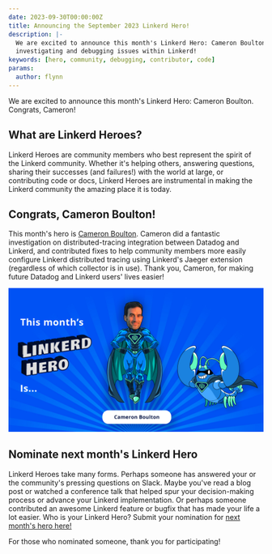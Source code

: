 ```yaml
---
date: 2023-09-30T00:00:00Z
title: Announcing the September 2023 Linkerd Hero!
description: |-
  We are excited to announce this month's Linkerd Hero: Cameron Boulton, for
  investigating and debugging issues within Linkerd!
keywords: [hero, community, debugging, contributor, code]
params:
  author: flynn
---
```


We are excited to announce this month's Linkerd Hero: Cameron Boulton. Congrats,
Cameron!

## What are Linkerd Heroes?

Linkerd Heroes are community members who best represent the spirit of the
Linkerd community. Whether it's helping others, answering questions, sharing
their successes (and failures!) with the world at large, or contributing code or
docs, Linkerd Heroes are instrumental in making the Linkerd community the
amazing place it is today.

## Congrats, Cameron Boulton!

This month's hero is
[Cameron Boulton](https://www.linkedin.com/in/cameronboulton/). Cameron did a
fantastic investigation on distributed-tracing integration between Datadog and
Linkerd, and contributed fixes to help community members more easily configure
Linkerd distributed tracing using Linkerd's Jaeger extension (regardless of
which collector is in use). Thank you, Cameron, for making future Datadog and
Linkerd users' lives easier!

![Cameron Boulton](cover.jpg)

## Nominate next month's Linkerd Hero

Linkerd Heroes take many forms. Perhaps someone has answered your or the
community's pressing questions on Slack. Maybe you've read a blog post or
watched a conference talk that helped spur your decision-making process or
advance your Linkerd implementation. Or perhaps someone contributed an awesome
Linkerd feature or bugfix that has made your life a lot easier. Who is your
Linkerd Hero? Submit your nomination for
[next month's hero here!](https://docs.google.com/forms/d/e/1FAIpQLSfNv--UnbbZSzW7J3SbREIMI-HaooyX9im8yLIGB7M_LKT_Fw/viewform?usp=sf_link)

For those who nominated someone, thank you for participating!
